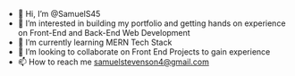 - 👋 Hi, I’m @SamuelS45
- 👀 I’m interested in building my portfolio and getting hands on experience on Front-End and Back-End Web Development 
- 🌱 I’m currently learning MERN Tech Stack
- 💞️ I’m looking to collaborate on Front End Projects to gain experience
- 📫 How to reach me samuelstevenson4@gmail.com

<!---
SamuelS45/SamuelS45 is a ✨ special ✨ repository because its `README.md` (this file) appears on your GitHub profile.
You can click the Preview link to take a look at your changes.
--->

